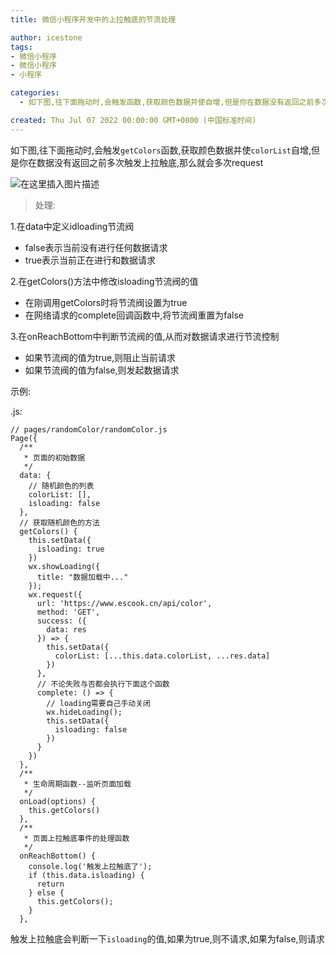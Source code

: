 ```yaml
---
title: 微信小程序开发中的上拉触底的节流处理

author: icestone
tags:
- 微信小程序
- 微信小程序
- 小程序

categories:  
  - 如下图,往下面拖动时,会触发函数,获取颜色数据并使自增,但是你在数据没有返回之前多次触发上拉触底,那么就会多次request1.在data中定义idloading节流阀2.在getColors()方法中修改isloading节流阀的值3.在onReachBottom中判断节流阀的值,从而对数据请求进行节流控制示例:.js:触发上拉触底会判断一下的值,如果为true,则不请求,如果为false,则请求...  

created: Thu Jul 07 2022 00:00:00 GMT+0800 (中国标准时间)
---
```

如下图,往下面拖动时,会触发`getColors`函数,获取颜色数据并使`colorList`自增,但是你在数据没有返回之前多次触发上拉触底,那么就会多次request

![在这里插入图片描述](https://img-blog.csdnimg.cn/4246274f392b4683a212350e9a02abb2.png)

> 处理:

1.在data中定义idloading节流阀

*   false表示当前没有进行任何数据请求
*   true表示当前正在进行和数据请求

2.在getColors()方法中修改isloading节流阀的值

*   在刚调用getColors时将节流阀设置为true
*   在网络请求的complete回调函数中,将节流阀重置为false

3.在onReachBottom中判断节流阀的值,从而对数据请求进行节流控制

*   如果节流阀的值为true,则阻止当前请求
*   如果节流阀的值为false,则发起数据请求

示例:

.js:

    // pages/randomColor/randomColor.js
    Page({
      /**
       * 页面的初始数据
       */
      data: {
        // 随机颜色的列表
        colorList: [],
        isloading: false
      },
      // 获取随机颜色的方法
      getColors() {
        this.setData({
          isloading: true
        })
        wx.showLoading({
          title: "数据加载中..."
        });
        wx.request({
          url: 'https://www.escook.cn/api/color',
          method: 'GET',
          success: ({
            data: res
          }) => {
            this.setData({
              colorList: [...this.data.colorList, ...res.data]
            })
          },
          // 不论失败与否都会执行下面这个函数
          complete: () => {
            // loading需要自己手动关闭
            wx.hideLoading();
            this.setData({
              isloading: false
            })
          }
        })
      },
      /**
       * 生命周期函数--监听页面加载
       */
      onLoad(options) {
        this.getColors()
      },
      /**
       * 页面上拉触底事件的处理函数
       */
      onReachBottom() {
        console.log('触发上拉触底了');
        if (this.data.isloading) {
          return
        } else {
          this.getColors();
        }
      },
    

触发上拉触底会判断一下`isloading`的值,如果为true,则不请求,如果为false,则请求